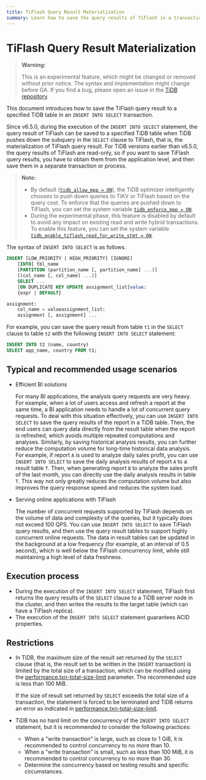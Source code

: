 ```yaml
---
title: TiFlash Query Result Materialization
summary: Learn how to save the query results of TiFlash in a transaction.
---
```


# TiFlash Query Result Materialization

> **Warning:**
>
> This is an experimental feature, which might be changed or removed without prior notice. The syntax and implementation might change before GA. If you find a bug, please open an issue in the [TiDB repository](https://github.com/pingcap/tidb/issues).

This document introduces how to save the TiFlash query result to a specified TiDB table in an `INSERT INTO SELECT` transaction.

Since v6.5.0, during the execution of the `INSERT INTO SELECT` statement, the query result of TiFlash can be saved to a specified TiDB table when TiDB pushes down the subquery in the `SELECT` clause to TiFlash, that is, the materialization of TiFlash query result. For TiDB versions earlier than v6.5.0, the query results of TiFlash are read-only, so if you want to save TiFlash query results, you have to obtain them from the application level, and then save them in a separate transaction or process.

> **Note:**
>
> - By default ([`tidb_allow_mpp = ON`](/system-variables#tidb_allow_mpp-new-in-v50)), the TiDB optimizer intelligently chooses to push down queries to TiKV or TiFlash based on the query cost. To enforce that the queries are pushed down to TiFlash, you can set the system variable [`tidb_enforce_mpp = ON`](/system-variables#tidb_enforce_mpp-new-in-v51).
> - During the experimental phase, this feature is disabled by default to avoid any impact on existing read and write hybrid transactions. To enable this feature, you can set the system variable [`tidb_enable_tiflash_read_for_write_stmt = ON`](/system-variables#tidb_enable_tiflash_read_for_write_stmt).

The syntax of `INSERT INTO SELECT` is as follows.

```sql
INSERT [LOW_PRIORITY | HIGH_PRIORITY] [IGNORE]
    [INTO] tbl_name
    [PARTITION (partition_name [, partition_name] ...)]
    [(col_name [, col_name] ...)]
    SELECT ...
    [ON DUPLICATE KEY UPDATE assignment_list]value:
    {expr | DEFAULT}

assignment:
    col_name = valueassignment_list:
    assignment [, assignment] ...
```

For example, you can save the query result from table `t1` in the `SELECT` clause to table `t2` with the following `INSERT INTO SELECT` statement:

```sql
INSERT INTO t2 (name, country)
SELECT app_name, country FROM t1;
```

## Typical and recommended usage scenarios

- Efficient BI solutions

    For many BI applications, the analysis query requests are very heavy. For example, when a lot of users access and refresh a report at the same time, a BI application needs to handle a lot of concurrent query requests. To deal with this situation effectively, you can use `INSERT INTO SELECT` to save the query results of the report in a TiDB table. Then, the end users can query data directly from the result table when the report is refreshed, which avoids multiple repeated computations and analyses. Similarly, by saving historical analysis results, you can further reduce the computation volume for long-time historical data analysis. For example, if report `A` is used to analyze daily sales profit, you can use `INSERT INTO SELECT` to save the daily analysis results of report `A` to a result table `T`. Then, when generating report `B` to analyze the sales profit of the last month, you can directly use the daily analysis results in table `T`. This way not only greatly reduces the computation volume but also improves the query response speed and reduces the system load.

- Serving online applications with TiFlash

    The number of concurrent requests supported by TiFlash depends on the volume of data and complexity of the queries, but it typically does not exceed 100 QPS. You can use `INSERT INTO SELECT` to save TiFlash query results, and then use the query result tables to support highly concurrent online requests. The data in result tables can be updated in the background at a low frequency (for example, at an interval of 0.5 second), which is well below the TiFlash concurrency limit, while still maintaining a high level of data freshness.

## Execution process

* During the execution of the `INSERT INTO SELECT` statement, TiFlash first returns the query results of the `SELECT` clause to a TiDB server node in the cluster, and then writes the results to the target table (which can have a TiFlash replica).
* The execution of the `INSERT INTO SELECT` statement guarantees ACID properties.

## Restrictions

* In TiDB, the maximum size of the result set returned by the `SELECT` clause (that is, the result set to be written in the `INSERT` transaction) is limited by the total size of a transaction, which can be modified using the [performance.txn-total-size-limit](/tidb-configuration-file.md#txn-total-size-limit) parameter. The recommended size is less than 100 MiB.

    If the size of result set returned by `SELECT` exceeds the total size of a transaction, the statement is forced to be terminated and TiDB returns an error as indicated in [performance.txn-total-size-limit](/tidb-configuration-file.md#txn-total-size-limit).

* TiDB has no hard limit on the concurrency of the `INSERT INTO SELECT` statement, but it is recommended to consider the following practices:

    * When a "write transaction" is large, such as close to 1 GiB, it is recommended to control concurrency to no more than 10.
    * When a "write transaction" is small, such as less than 100 MiB, it is recommended to control concurrency to no more than 30.
    * Determine the concurrency based on testing results and specific circumstances.